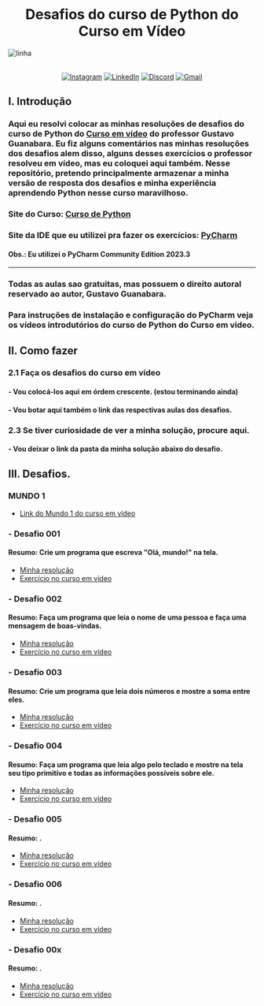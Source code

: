 <!--Título do repositório-->
# <center>Desafios do curso de Python do Curso em Vídeo</center>
<img src="https://user-images.githubusercontent.com/73097560/115834477-dbab4500-a447-11eb-908a-139a6edaec5c.gif" alt = linha ><br><br>
<div align="center">
<!--Links Nick-->

[![Instagram](https://img.shields.io/badge/Instagram-%23E4405F.svg?logo=Instagram&logoColor=white)](https://www.instagram.com/dev.nicolask/) 
[![LinkedIn](https://img.shields.io/badge/LinkedIn-%230077B5.svg?logo=linkedin&logoColor=white)](https://www.linkedin.com/in/n%C3%ADcolas-kawan-06ab3a2a5/)
[![Discord](https://img.shields.io/badge/Discord-%237289DA.svg?logo=discord&logoColor=white)](https://discordapp.com/users/dev.nick_57071)
[![Gmail](https://img.shields.io/badge/Gmail-%23ea4325.svg?logo=Gmail&logoColor=white)](https://mail.google.com/mail/u/1/#sent?compose=CllgCJqbQBpcJbFmWZtJHnhGCGzwlKwJQMlmdCctbtknXBvTLrcQRmqLjlLCzVJtGLWsTBpltHL)
</div>
<!--Intro-->
<h2>I. Introdução</h2>

### Aqui eu resolvi colocar as minhas resoluções de desafios do curso de Python do [Curso em vídeo](www.cursoemvideo.com) do professor Gustavo Guanabara. Eu fiz alguns comentários nas minhas resoluções dos desafios alem disso, alguns desses exercícios o professor resolveu em vídeo, mas eu coloquei aqui também. Nesse repositório, pretendo principalmente armazenar a minha versão de resposta dos desafios e minha experiência aprendendo Python nesse curso maravilhoso.
### Site do Curso: [Curso de Python](https://www.cursoemvideo.com/curso/python-3-mundo-1/)
### Site da IDE que eu utilizei pra fazer os exercícios: [PyCharm](https://www.jetbrains.com/pt-br/pycharm/)
#### Obs.: Eu utilizei o PyCharm Community Edition 2023.3
---
### Todas as aulas sao gratuitas, mas possuem o direito autoral reservado  ao autor, Gustavo Guanabara.

### Para instruções de instalação e configuração do PyCharm veja os vídeos introdutórios do curso de Python do Curso em video.

<!--Instruções-->
<h2>II. Como fazer</h2>

### 2.1 Faça os desafios do curso em vídeo
#### - Vou colocá-los aqui em órdem crescente. (estou terminando ainda) 
#### - Vou botar aqui também o link das respectivas aulas dos desafios.
### 2.3 Se tiver curiosidade de ver a minha solução, procure aqui.
#### - Vou deixar o link da pasta da minha solução abaixo do desafio.

<!--Aqui começam os desafios!!!-->
<h2>III. Desafios.</h2>
<h3>MUNDO 1 </h3>

<!--Link da aula 14 do curso em vídeo-->
<p>

* [Link do Mundo 1 do curso em vídeo](https://www.cursoemvideo.com/curso/python-3-mundo-1/)

</p>

<!--Desafio 001-->
<h3>- Desafio 001</h3>
<h4>Resumo: Crie um programa que escreva "Olá, mundo!" na tela.</h4>

* [Minha resolução](https://github.com/DevNicolask/CursoDePython/blob/main/Desafios%20do%20MUNDO%201/Ex.001.py)
* [Exercício no curso em vídeo](https://www.youtube.com/watch?v=nIHq1MtJaKs&list=PLHz_AreHm4dm6wYOIW20Nyg12TAjmMGT-&index=1)

<!--Desafio 002-->
<h3>- Desafio 002</h3>
<h4>Resumo: Faça um programa que leia o nome de uma pessoa e faça uma mensagem de boas-vindas.</h4>

* [Minha resolução](https://github.com/DevNicolask/CursoDePython/blob/main/Desafios%20do%20MUNDO%201/Ex.002.py)
* [Exercício no curso em vídeo](https://www.youtube.com/watch?v=FNqdV5Zb_5Q&list=PLHz_AreHm4dm6wYOIW20Nyg12TAjmMGT-&index=2)

<!--Desafio 003-->
<h3>- Desafio 003</h3>
<h4>Resumo: Crie um programa que leia dois números e mostre a soma entre eles.</h4>

* [Minha resolução](https://github.com/DevNicolask/CursoDePython/blob/main/Desafios%20do%20MUNDO%201/Ex.003.py)
* [Exercício no curso em vídeo](https://www.youtube.com/watch?v=PB254Cfjlyk&list=PLHz_AreHm4dm6wYOIW20Nyg12TAjmMGT-&index=3)

<!--Desafio 004-->
<h3>- Desafio 004</h3>
<h4>Resumo: Faça um programa que leia algo pelo teclado e mostre na tela seu tipo primitivo e todas as informações possíveis sobre ele.</h4>

* [Minha resolução](https://github.com/DevNicolask/CursoDePython/blob/main/Desafios%20do%20MUNDO%201/Ex.004.py)
* [Exercício no curso em vídeo](https://www.youtube.com/watch?v=tHYxjJxtJko&list=PLHz_AreHm4dm6wYOIW20Nyg12TAjmMGT-&index=4)

<!--Desafio 005-->
<h3>- Desafio 005</h3>
<h4>Resumo: .</h4>

* [Minha resolução]()
* [Exercício no curso em vídeo]()

<!--Desafio 006-->
<h3>- Desafio 006</h3>
<h4>Resumo: .</h4>

* [Minha resolução]()
* [Exercício no curso em vídeo]()

<!--Desafio 00x-->
<h3>- Desafio 00x</h3>
<h4>Resumo: .</h4>

* [Minha resolução]()
* [Exercício no curso em vídeo]()